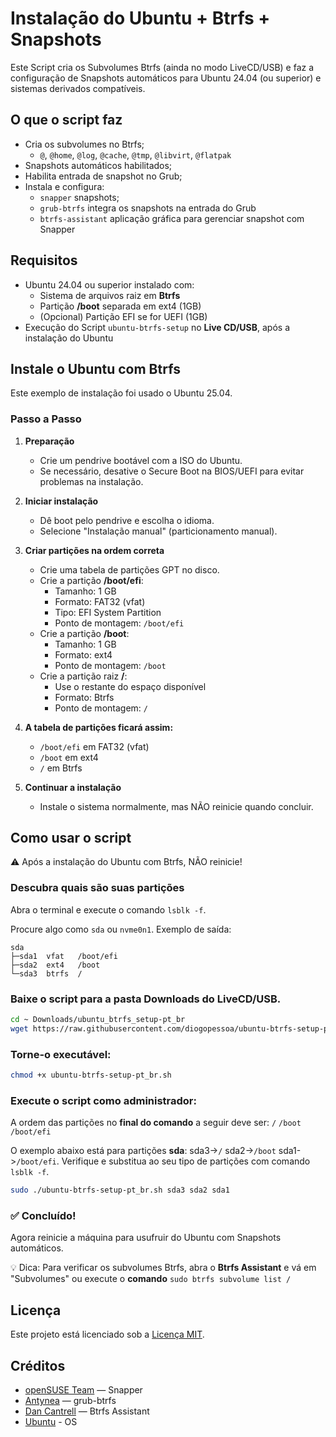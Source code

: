 # Instalação do Ubuntu + Btrfs + Snapshots
Este Script cria os Subvolumes Btrfs (ainda no modo LiveCD/USB) e faz a configuração de Snapshots automáticos para Ubuntu 24.04 (ou superior) e sistemas derivados compatíveis. 


## O que o script faz

- Cria os subvolumes no Btrfs;
  - `@`, `@home`, `@log`, `@cache`, `@tmp`, `@libvirt`, `@flatpak`
- Snapshots automáticos habilitados;
- Habilita entrada de snapshot no Grub;
- Instala e configura:
  - `snapper` snapshots;
  - `grub-btrfs` integra os snapshots na entrada do Grub
  - `btrfs-assistant` aplicação gráfica para gerenciar snapshot com Snapper


## Requisitos

- Ubuntu 24.04 ou superior instalado com:
  - Sistema de arquivos raiz em **Btrfs**
  - Partição **/boot** separada em ext4 (1GB)
  - (Opcional) Partição EFI se for UEFI (1GB)
- Execução do Script `ubuntu-btrfs-setup` no **Live CD/USB**, após a instalação do Ubuntu

## Instale o Ubuntu com Btrfs
Este exemplo de instalação foi usado o Ubuntu 25.04.

### Passo a Passo

1. **Preparação**
   - Crie um pendrive bootável com a ISO do Ubuntu.
   - Se necessário, desative o Secure Boot na BIOS/UEFI para evitar problemas na instalação.

2. **Iniciar instalação**
   - Dê boot pelo pendrive e escolha o idioma.
   - Selecione "Instalação manual" (particionamento manual).

3. **Criar partições na ordem correta**
   - Crie uma tabela de partições GPT no disco.
   - Crie a partição **/boot/efi**:
     - Tamanho: 1 GB
     - Formato: FAT32 (vfat)
     - Tipo: EFI System Partition
     - Ponto de montagem: `/boot/efi`
   - Crie a partição **/boot**:
     - Tamanho: 1 GB
     - Formato: ext4
     - Ponto de montagem: `/boot`
   - Crie a partição raiz **/**:
     - Use o restante do espaço disponível
     - Formato: Btrfs
     - Ponto de montagem: `/`

4. **A tabela de partições ficará assim:**
   - `/boot/efi` em FAT32 (vfat)
   - `/boot` em ext4
   - `/` em Btrfs

6. **Continuar a instalação**
   - Instale o sistema normalmente, mas NÃO reinicie quando concluir.

## Como usar o script

⚠️ Após a instalação do Ubuntu com Btrfs, NÃO reinicie!

### Descubra quais são suas partições

 Abra o terminal e execute o comando `lsblk -f`.

Procure algo como `sda` ou `nvme0n1`. Exemplo de saída:

```
sda     
├─sda1  vfat   /boot/efi
├─sda2  ext4   /boot
└─sda3  btrfs  /
```

### Baixe o script para a pasta Downloads do LiveCD/USB.

```bash
cd ~ Downloads/ubuntu_btrfs_setup-pt_br
wget https://raw.githubusercontent.com/diogopessoa/ubuntu-btrfs-setup-pt_br/main/ubuntu_btrfs_setup-pt_br.sh
```

### Torne-o executável:

```bash
chmod +x ubuntu-btrfs-setup-pt_br.sh
```

### Execute o script como administrador:

A ordem das partições no **final do comando** a seguir deve ser: `/`  `/boot`  `/boot/efi`

O exemplo abaixo está para partições **sda**: sda3->`/` sda2->`/boot` sda1->`/boot/efi`. Verifique e substitua ao seu tipo de partições com comando `lsblk -f`.

```bash
sudo ./ubuntu-btrfs-setup-pt_br.sh sda3 sda2 sda1
```

### ✅ Concluído!
Agora reinicie a máquina para usufruir do Ubuntu com Snapshots automáticos.

💡 Dica: Para verificar os subvolumes Btrfs, abra o **Btrfs Assistant** e vá em "Subvolumes" ou execute o **comando** `sudo btrfs subvolume list /`


## Licença

Este projeto está licenciado sob a [Licença MIT](https://github.com/diogopessoa/ubuntu-btrfs-setup-pt_br/blob/main/LICENSE).

## Créditos

* [openSUSE Team](https://github.com/openSUSE/snapper) — Snapper
* [Antynea](https://github.com/Antynea/grub-btrfs) — grub-btrfs
* [Dan Cantrell](https://gitlab.com/btrfs-assistant/btrfs-assistant) — Btrfs Assistant
* [Ubuntu](https://ubuntu.com/download) - OS

